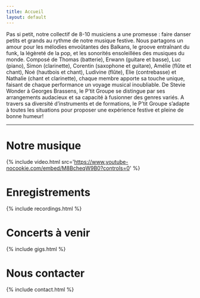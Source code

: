 ```yaml
---
title: Accueil
layout: default
---
```


Pas si petit, notre collectif de 8-10 musiciens a une promesse : faire danser petits et grands au rythme de notre musique festive. Nous partagons un amour pour les mélodies envoûtantes des Balkans, le groove entraînant du funk, la légèreté de la pop, et les sonorités ensoleillées des musiques du monde. Composé  de Thomas (batterie), Erwann (guitare et basse), Luc (piano), Simon (clarinette), Corentin (saxophone et guitare), Amélie (flûte et chant), Noé (hautbois et chant), Ludivine (flûte), Elie (contrebasse) et Nathalie (chant et clarinette), chaque membre apporte sa touche unique, faisant de chaque performance un voyage musical inoubliable. De Stevie Wonder à Georges Brassens, le P’tit Groupe se distingue par ses arrangements audacieux et sa capacité à fusionner des genres variés. A travers sa diversité d’instruments et de formations, le P’tit Groupe s’adapte à toutes les situations pour proposer une expérience festive et pleine de bonne humeur!

---

# Notre musique

{% include video.html src='https://www.youtube-nocookie.com/embed/M8BcheqW9B0?controls=0' %}

# Enregistrements

{% include recordings.html %}

# Concerts à venir

{% include gigs.html %}

# Nous contacter

{% include contact.html %}
